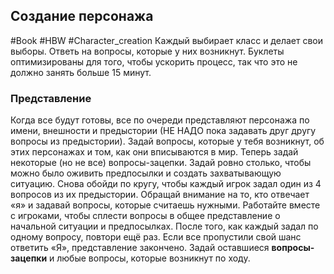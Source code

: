 ## **Создание персонажа** 

#Book #HBW #Character_creation 
Каждый выбирает класс и делает свои выборы. Ответь на вопросы, которые у них возникнут. Буклеты оптимизированы для того, чтобы ускорить процесс, так что это не должно занять больше 15 минут.

### **Представление** 
Когда все будут готовы, все по очереди представляют персонажа по имени, внешности и предыстории (НЕ НАДО пока задавать друг другу вопросы из предыстории). Задай вопросы, которые у тебя возникнут, об этих персонажах и том, как они вписываются в мир. 
Теперь задай некоторые (но не все) вопросы-зацепки. Задай ровно столько, чтобы можно было оживить предпосылки и создать захватывающую ситуацию. 
Снова обойди по кругу, чтобы каждый игрок задал один из 4 вопросов из их предыстории. Обращай внимание на то, кто отвечает «я» и задавай вопросы, которые считаешь нужными. Работайте вместе с игроками, чтобы сплести вопросы в общее представление о начальной ситуации и предпосылках. 
После того, как каждый задал по одному вопросу, повтори ещё раз. Если все пропустили свой шанс ответить «Я», представление закончено. 
Задай оставшиеся **вопросы-зацепки** и любые вопросы, которые возникнут по ходу.